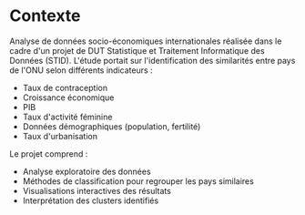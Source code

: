 # Contexte
Analyse de données socio-économiques internationales réalisée dans le cadre d'un projet de DUT Statistique et Traitement Informatique des Données (STID). 
L'étude portait sur l'identification des similarités entre pays de l'ONU selon différents indicateurs :
- Taux de contraception
- Croissance économique
- PIB
- Taux d'activité féminine
- Données démographiques (population, fertilité)
- Taux d'urbanisation

Le projet comprend :
- Analyse exploratoire des données
- Méthodes de classification pour regrouper les pays similaires
- Visualisations interactives des résultats
- Interprétation des clusters identifiés
